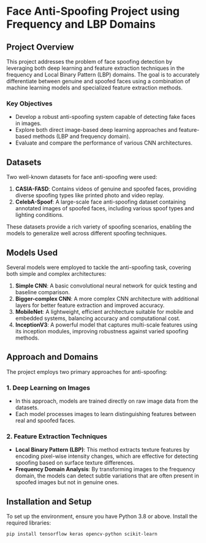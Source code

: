 # Face Anti-Spoofing Project using Frequency and LBP Domains

## Project Overview
This project addresses the problem of face spoofing detection by leveraging both deep learning and feature extraction techniques in the frequency and Local Binary Pattern (LBP) domains. The goal is to accurately differentiate between genuine and spoofed faces using a combination of machine learning models and specialized feature extraction methods.

### Key Objectives
- Develop a robust anti-spoofing system capable of detecting fake faces in images.
- Explore both direct image-based deep learning approaches and feature-based methods (LBP and frequency domain).
- Evaluate and compare the performance of various CNN architectures.

## Datasets
Two well-known datasets for face anti-spoofing were used:
1. **CASIA-FASD**: Contains videos of genuine and spoofed faces, providing diverse spoofing types like printed photo and video replay.
2. **CelebA-Spoof**: A large-scale face anti-spoofing dataset containing annotated images of spoofed faces, including various spoof types and lighting conditions.

These datasets provide a rich variety of spoofing scenarios, enabling the models to generalize well across different spoofing techniques.

## Models Used
Several models were employed to tackle the anti-spoofing task, covering both simple and complex architectures:
1. **Simple CNN**: A basic convolutional neural network for quick testing and baseline comparison.
2. **Bigger-complex CNN**: A more complex CNN architecture with additional layers for better feature extraction and improved accuracy.
3. **MobileNet**: A lightweight, efficient architecture suitable for mobile and embedded systems, balancing accuracy and computational cost.
4. **InceptionV3**: A powerful model that captures multi-scale features using its inception modules, improving robustness against varied spoofing methods.

## Approach and Domains
The project employs two primary approaches for anti-spoofing:

### 1. **Deep Learning on Images**
   - In this approach, models are trained directly on raw image data from the datasets.
   - Each model processes images to learn distinguishing features between real and spoofed faces.

### 2. **Feature Extraction Techniques**
   - **Local Binary Pattern (LBP)**: This method extracts texture features by encoding pixel-wise intensity changes, which are effective for detecting spoofing based on surface texture differences.
   - **Frequency Domain Analysis**: By transforming images to the frequency domain, the models can detect subtle variations that are often present in spoofed images but not in genuine ones.

## Installation and Setup
To set up the environment, ensure you have Python 3.8 or above. Install the required libraries:
```bash
pip install tensorflow keras opencv-python scikit-learn
